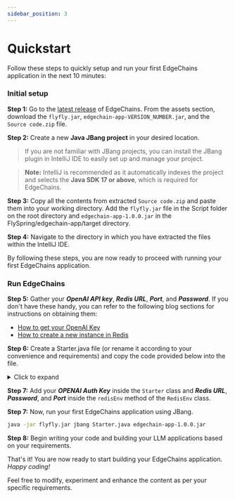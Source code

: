 ```yaml
---
sidebar_position: 3
---
```


# Quickstart

Follow these steps to quickly setup and run your first EdgeChains application in the next 10 minutes:

### Initial setup

**Step 1:** Go to the [latest release](https://github.com/arakoodev/EdgeChains/releases/tag/0.3.0) of EdgeChains. From the assets section, download the `flyfly.jar`, `edgechain-app-VERSION_NUMBER.jar`, and the `Source code.zip` file.

**Step 2:** Create a new **Java JBang project** in your desired location.

> If you are not familiar with JBang projects, you can install the JBang plugin in IntelliJ IDE to easily set up and manage your project.

> **Note:** IntelliJ is recommended as it automatically indexes the project and selects the **Java SDK 17 or above**, which is required for EdgeChains.

**Step 3:** Copy all the contents from extracted `Source code.zip` and paste them into your working directory. Add the `flyfly.jar` file in the Script folder on the root directory and `edgechain-app-1.0.0.jar` in the FlySpring/edgechain-app/target directory.

**Step 4:** Navigate to the directory in which you have extracted the files within the IntelliJ IDE.

By following these steps, you are now ready to proceed with running your first EdgeChains application.

### Run EdgeChains

**Step 5:** Gather your **_OpenAI API key_**, **_Redis URL_**, **_Port_**, and ***Password***. If you don't have these handy, you can refer to the following blog sections for instructions on obtaining them:
- [How to get your OpenAI Key](https://www.arakoo.ai/blog/openai-api-key)
- [How to create a new instance in Redis](https://www.arakoo.ai/blog/redis)

**Step 6:** Create a Starter.java file (or rename it according to your convenience and requirements) and copy the code provided below into the file.
<details>
<summary>Click to expand</summary>

```java
package com.edgechain;

import com.edgechain.lib.configuration.RedisEnv;
import com.edgechain.lib.request.ArkRequest;
import com.edgechain.lib.response.ArkResponse;
import io.reactivex.rxjava3.core.Observable;
import org.springframework.boot.SpringApplication;
import org.springframework.boot.autoconfigure.SpringBootApplication;
import org.springframework.context.annotation.Bean;
import org.springframework.web.bind.annotation.*;

import static com.edgechain.lib.constants.EndpointConstants.*;

@SpringBootApplication
public class Starter {

    private final String OPENAI_AUTH_KEY = ""; // YOUR OPENAI KEY
    private final String PINECONE_AUTH_KEY = ""; // YOUR PINECONE API KEY
    private final String PINECONE_QUERY_API = ""; // YOUR PINECONE QUERY API
    private final String PINECONE_UPSERT_API = ""; // YOUR PINECONE UPSERT API
    private final String PINECONE_DELETE = ""; // YOUR PINECONE DELETE

    public static void main(String[] args) {
        System.setProperty("server.port", "8080");
        SpringApplication.run(Starter.class, args);
    }

    @Bean
    public RedisEnv redisEnv() {
        RedisEnv redisEnv = new RedisEnv();
        redisEnv.setUrl("");
        redisEnv.setPort(12285);
        redisEnv.setUsername("default");
        redisEnv.setPassword("");
        redisEnv.setTtl(3600); // Configuring ttl for HistoryContext;
        return redisEnv;
    }

    @RestController
    @RequestMapping("/v1/examples")
    public class ExampleController {

      // ArkRequest can only accept Content-Type application/json & multipart/form-data ~ Define explicitly in your client.
        @GetMapping
        public ArkResponse m1(ArkRequest arkRequest) {
            return new ArkResponse(Observable.just("Hello, My Starter API is working...."));
        }
    }
}
```
</details>

**Step 7:** Add your _**OPENAI Auth Key**_ inside the `Starter` class and _**Redis URL**_, _**Password**_, and _**Port**_ inside the `redisEnv` method of the `RedisEnv` class.

**Step 7:** Now, run your first EdgeChains application using JBang.

```bash
java -jar flyfly.jar jbang Starter.java edgechain-app-1.0.0.jar
```

**Step 8:** Begin writing your code and building your LLM applications based on your requirements.

That's it! You are now ready to start building your EdgeChains application. _Happy coding!_ 

Feel free to modify, experiment and enhance the content as per your specific requirements.




